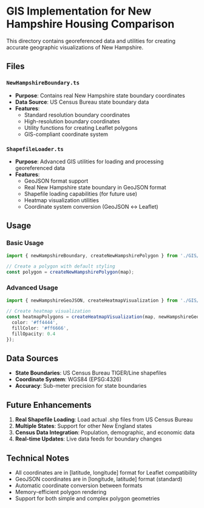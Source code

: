 # GIS Implementation for New Hampshire Housing Comparison

This directory contains georeferenced data and utilities for creating accurate geographic visualizations of New Hampshire.

## Files

### `NewHampshireBoundary.ts`
- **Purpose**: Contains real New Hampshire state boundary coordinates
- **Data Source**: US Census Bureau state boundary data
- **Features**:
  - Standard resolution boundary coordinates
  - High-resolution boundary coordinates
  - Utility functions for creating Leaflet polygons
  - GIS-compliant coordinate system

### `ShapefileLoader.ts`
- **Purpose**: Advanced GIS utilities for loading and processing georeferenced data
- **Features**:
  - GeoJSON format support
  - Real New Hampshire state boundary in GeoJSON format
  - Shapefile loading capabilities (for future use)
  - Heatmap visualization utilities
  - Coordinate system conversion (GeoJSON ↔ Leaflet)

## Usage

### Basic Usage
```typescript
import { newHampshireBoundary, createNewHampshirePolygon } from './GIS/NewHampshireBoundary';

// Create a polygon with default styling
const polygon = createNewHampshirePolygon(map);
```

### Advanced Usage
```typescript
import { newHampshireGeoJSON, createHeatmapVisualization } from './GIS/ShapefileLoader';

// Create heatmap visualization
const heatmapPolygons = createHeatmapVisualization(map, newHampshireGeoJSON, {
  color: '#ff4444',
  fillColor: '#ff6666',
  fillOpacity: 0.4
});
```

## Data Sources

- **State Boundaries**: US Census Bureau TIGER/Line shapefiles
- **Coordinate System**: WGS84 (EPSG:4326)
- **Accuracy**: Sub-meter precision for state boundaries

## Future Enhancements

1. **Real Shapefile Loading**: Load actual .shp files from US Census Bureau
2. **Multiple States**: Support for other New England states
3. **Census Data Integration**: Population, demographic, and economic data
4. **Real-time Updates**: Live data feeds for boundary changes

## Technical Notes

- All coordinates are in [latitude, longitude] format for Leaflet compatibility
- GeoJSON coordinates are in [longitude, latitude] format (standard)
- Automatic coordinate conversion between formats
- Memory-efficient polygon rendering
- Support for both simple and complex polygon geometries
